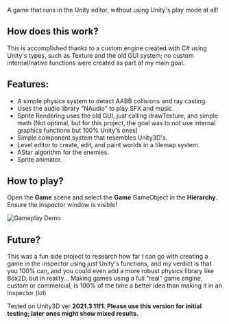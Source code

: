 A game that runs in the Unity editor, without using Unity's play mode at all!

## How does this work?
This is accomplished thanks to a custom engine created with C# using Unity's types, such as Texture and the old GUI system; no custom internal/native functions were created as part of my main goal.

## Features:
- A simple physics system to detect AABB collisions and ray casting.
- Uses the audio library "NAudio" to play SFX and music.
- Sprite Rendering uses the old GUI, just calling drawTexture, and simple math (Not optimal, but for this project, the goal was to not use internal graphics functions but 100% Unity's ones)
- Simple component system that resembles Unity3D's.
- Level editor to create, edit, and paint worlds in a tilemap system.
- AStar algorithm for the enemies.
- Sprite animator.

## How to play?
Open the **Game** scene and select the **Game** GameObject in the **Hierarchy**. Ensure the inspector window is visible!

![Gameplay Demo](gamepreview.gif)

## Future?
This was a fun side project to research how far I can go with creating a game in the inspector using just Unity's functions, and my verdict is that you 100% can, and you could even add a more robust physics library like Box2D, but in reality...
Making games using a full "real" game engine, custom or commercial, is 100% of the time a better idea than making it in an inspector (lol)

Tested on Unity3D ver **2021.3.11f1**. **Please use this version for initial testing; later ones might show mixed results.**
